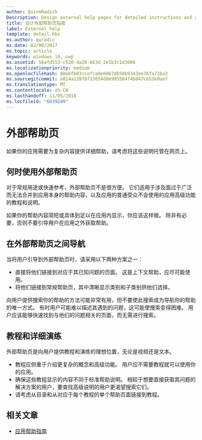 ```yaml
---
author: QuinnRadich
Description: Design external help pages for detailed instructions and advice about your app.
title: 设计外部帮助页指南
label: External help
template: detail.hbs
ms.author: quradic
ms.date: 02/08/2017
ms.topic: article
keywords: windows 10, uwp
ms.assetid: 56afd553-c520-4a28-b63d-2e1b3c1d3606
ms.localizationpriority: medium
ms.openlocfilehash: 88e6fb03ccefca0e6067db58b9343ee76fa72ba3
ms.sourcegitcommit: e814a13978f33654d8e995584f4b047cb53e0aef
ms.translationtype: MT
ms.contentlocale: zh-CN
ms.lasthandoff: 11/05/2018
ms.locfileid: "6039249"
---
```

# <a name="external-help-pages"></a>外部帮助页



如果你的应用需要为复杂内容提供详细帮助，请考虑将这些说明托管在网页上。

## <a name="when-to-use-external-help-pages"></a>何时使用外部帮助页

对于常规用途或快速参考，外部帮助页不是很方便。 它们适用于涉及面过于广泛而无法合并到应用本身的帮助内容，以及应用的普通受众不会使用的应用高级功能的教程和说明。

如果你的帮助内容简短或具体到足以在应用内显示，你应该这样做。 除非有必要，否则不要引导用户在应用之外获取帮助。

## <a name="navigating-external-help-pages"></a>在外部帮助页之间导航

当将用户引导到外部帮助页时，请采用以下两种方案之一：
-   直接将他们链接到对应于其已知问题的页面。 这是上下文帮助，应尽可能使用。
-   将他们链接到常规帮助页，其中清晰显示类别和子类别供他们选择。

向用户提供搜索你的帮助的方法可能非常有用，但不要使此搜索成为导航你的帮助的唯一方式。 有时用户可能难以描述其遇到的问题，这可能使搜索变得困难。 用户应该能够快速找到与他们的问题相关的页面，而无需进行搜索。

## <a name="tutorials-and-detailed-walkthroughs"></a>教程和详细演练

外部帮助页是向用户提供教程和演练的理想位置，无论是视频还是文本。
-   教程应侧重于介绍更复杂的概念和高级功能。 用户应不需要教程就可以使用你的应用。
-   确保这些教程显示的内容不同于标准帮助说明。 相较于想要直接获取其问题的解决方案的用户，要查找高级说明的用户更渴望搜索它们。
-   请考虑从目录和从对应于每个教程的单个帮助页面链接到教程。

## <a name="related-articles"></a>相关文章

* [应用帮助指南](guidelines-for-app-help.md)
